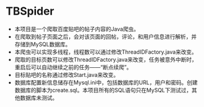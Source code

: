# TBSpider

* 本项目是一个爬取百度贴吧的帖子内容的Java爬虫。
* 在爬取到帖子页面之后，会对该页面的回帖，评论，和用户信息进行解析，并存储到MySQL数据库。
* 本爬虫可以实现多线程，线程数可以通过修改ThreadIDFactory.java来改变。
* 爬取的目标页数可以修改ThreadIDFactory.java来改变，任务被意外中断时，重启后可以自动继续之前的任务——“断点续爬”。
* 目标贴吧的名称通过修改Start.java来改变。
* 数据库配置新信息储存在Mysql.ini中，包括数据库的URL，用户和密码。创建数据库的脚本为create.sql。本项目所有的SQL语句只在MySQL下测试过，其他数据库未测试。
